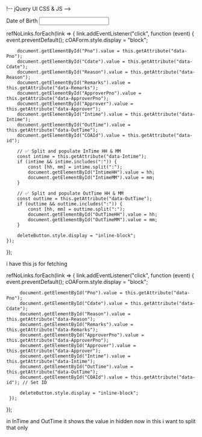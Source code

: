<!-- jQuery (required) -->
<script src="https://code.jquery.com/jquery-3.6.0.min.js"></script>

<!-- Bootstrap JS (optional but usually used) -->
<script src="https://stackpath.bootstrapcdn.com/bootstrap/4.5.2/js/bootstrap.bundle.min.js"></script>

<!-- Bootstrap Datepicker JS -->
<script src="https://cdnjs.cloudflare.com/ajax/libs/bootstrap-datepicker/1.9.0/js/bootstrap-datepicker.min.js"></script>

<!-- Bootstrap Datepicker CSS -->
<link href="https://cdnjs.cloudflare.com/ajax/libs/bootstrap-datepicker/1.9.0/css/bootstrap-datepicker.min.css" rel="stylesheet" />




<link rel="stylesheet" href="https://cdnjs.cloudflare.com/ajax/libs/bootstrap-datepicker/1.9.0/css/bootstrap-datepicker.min.css" />
<script src="https://cdnjs.cloudflare.com/ajax/libs/bootstrap-datepicker/1.9.0/js/bootstrap-datepicker.min.js"></script>
<script>
    $('.datepicker').datepicker({
        format: 'dd-mm-yyyy',
        autoclose: true,
        todayHighlight: true
    });
</script>




!-- jQuery UI CSS & JS -->
<link rel="stylesheet" href="https://code.jquery.com/ui/1.13.2/themes/base/jquery-ui.css" />
<script src="https://code.jquery.com/jquery-3.6.0.min.js"></script>
<script src="https://code.jquery.com/ui/1.13.2/jquery-ui.min.js"></script>

<div class="form-group">
    <label for="DateOfBirth">Date of Birth</label>
    <input asp-for="DateOfBirth" class="form-control date-picker" autocomplete="off" />
    <span asp-validation-for="DateOfBirth" class="text-danger"></span>
</div>

<script>
    $(function () {
        $(".date-picker").datepicker({
            changeMonth: true,
            changeYear: true,
            dateFormat: "dd-mm-yy",
            yearRange: "1900:2100"
        });
    });
</script>


refNoLinks.forEach(link => {
    link.addEventListener("click", function (event) {
        event.preventDefault();
        cOAForm.style.display = "block";

        document.getElementById("Pno").value = this.getAttribute("data-Pno");
        document.getElementById("Cdate").value = this.getAttribute("data-Cdate");
        document.getElementById("Reason").value = this.getAttribute("data-Reason");
        document.getElementById("Remarks").value = this.getAttribute("data-Remarks");
        document.getElementById("ApproverPno").value = this.getAttribute("data-ApproverPno");
        document.getElementById("Approver").value = this.getAttribute("data-Approver");
        document.getElementById("Intime").value = this.getAttribute("data-Intime");
        document.getElementById("OutTime").value = this.getAttribute("data-OutTime");
        document.getElementById("COAId").value = this.getAttribute("data-id");

        // ✅ Split and populate InTime HH & MM
        const intime = this.getAttribute("data-Intime");
        if (intime && intime.includes(":")) {
            const [hh, mm] = intime.split(":");
            document.getElementById("IntimeHH").value = hh;
            document.getElementById("IntimeMM").value = mm;
        }

        // ✅ Split and populate OutTime HH & MM
        const outtime = this.getAttribute("data-OutTime");
        if (outtime && outtime.includes(":")) {
            const [hh, mm] = outtime.split(":");
            document.getElementById("OutTimeHH").value = hh;
            document.getElementById("OutTimeMM").value = mm;
        }

        deleteButton.style.display = "inline-block";
    });
});





i have this js for fetching 

 refNoLinks.forEach(link => {
     link.addEventListener("click", function (event) {
         event.preventDefault();
         cOAForm.style.display = "block";

         document.getElementById("Pno").value = this.getAttribute("data-Pno");
         document.getElementById("Cdate").value = this.getAttribute("data-Cdate");
         document.getElementById("Reason").value = this.getAttribute("data-Reason");
         document.getElementById("Remarks").value = this.getAttribute("data-Remarks");
         document.getElementById("ApproverPno").value = this.getAttribute("data-ApproverPno");
         document.getElementById("Approver").value = this.getAttribute("data-Approver");
         document.getElementById("Intime").value = this.getAttribute("data-Intime");
         document.getElementById("OutTime").value = this.getAttribute("data-OutTime");
         document.getElementById("COAId").value = this.getAttribute("data-id"); // Set ID

         deleteButton.style.display = "inline-block";
     });
 });


in InTime and OutTime it shows the value in hidden now in this i want to split that only
